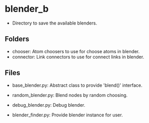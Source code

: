# blender_b
* Directory to save the available blenders.

## Folders
* chooser: Atom choosers to use for choose atoms in blender.
* connector: Link connectors to use for connect links in blender.

## Files
* base_blender.py: Abstract class to provide 'blend()' interface.
* random_blender.py: Blend nodes by random choosing.
* debug_blender.py: Debug blender. 

* blender_finder.py: Provide blender instance for user.
